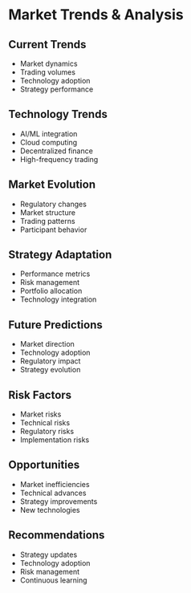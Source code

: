 # Market Trends & Analysis

## Current Trends
- Market dynamics
- Trading volumes
- Technology adoption
- Strategy performance

## Technology Trends
- AI/ML integration
- Cloud computing
- Decentralized finance
- High-frequency trading

## Market Evolution
- Regulatory changes
- Market structure
- Trading patterns
- Participant behavior

## Strategy Adaptation
- Performance metrics
- Risk management
- Portfolio allocation
- Technology integration

## Future Predictions
- Market direction
- Technology adoption
- Regulatory impact
- Strategy evolution

## Risk Factors
- Market risks
- Technical risks
- Regulatory risks
- Implementation risks

## Opportunities
- Market inefficiencies
- Technical advances
- Strategy improvements
- New technologies

## Recommendations
- Strategy updates
- Technology adoption
- Risk management
- Continuous learning 